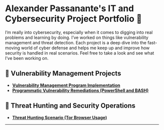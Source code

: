 # Alexander Passanante's IT and Cybersecurity Project Portfolio 🔐

I’m really into cybersecurity, especially when it comes to digging into real problems and learning by doing. I’ve worked on things like vulnerability management and threat detection. Each project is a deep dive into the fast-moving world of cyber defense and helps me keep up and improve how security is handled in real scenarios. Feel free to take a look and see what I’ve been working on.


## 🔨 Vulnerability Management Projects

- **[Vulnerability Management Program Implementation](https://github.com/Passa97/vulnerability-management-project)**
- **[Programmatic Vulnerability Remediations (PowerShell and BASH)](https://github.com/joshcybertest/programmatic-vulnerability-remediations)**

## 🚨 Threat Hunting and Security Operations

- **[Threat Hunting Scenario (Tor Browser Usage)](https://github.com/joshmadakor0/threat-hunting-scenario-tor)**

<hr/>

<!--
<img width="35" alt="image" src="https://github.com/user-attachments/assets/2f41c7cd-5ea8-4475-b451-a37161b6c3fb"> 
<img width="35" alt="image" src="https://github.com/user-attachments/assets/77649969-9910-4994-8b96-74a116cfb2a8">
-->
